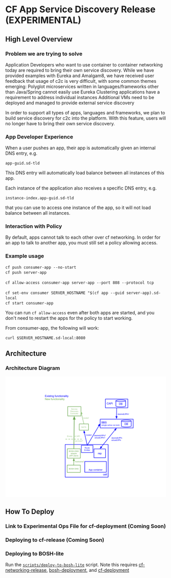 # CF App Service Discovery Release (EXPERIMENTAL)


## High Level Overview

### Problem we are trying to solve
Application Developers who want to use container to container networking today are required to bring their own service discovery. While we have provided examples with Eureka and Amalgam8, we have received user feedback that usage of c2c is very difficult, with some common themes emerging:
Polyglot microservices written in languages/frameworks other than Java/Spring cannot easily use Eureka
Clustering applications have a requirement to address individual instances
Additional VMs need to be deployed and managed to provide external service discovery

In order to support all types of apps, languages and frameworks, we plan to build service discovery for c2c into the platform. With this feature, users will no longer have to bring their own service discovery. 

### App Developer Experience

When a user pushes an app, their app is automatically given an internal DNS entry, e.g.
```
app-guid.sd-tld
```
This DNS entry will automatically load balance between all instances of this app.

Each instance of the application also receives a specific DNS entry, e.g.
```
instance-index.app-guid.sd-tld
```
that you can use to access one instance of the app, so it will not load balance between all instances.

### Interaction with Policy

By default, apps cannot talk to each other over cf networking. In order for an app to talk to another app, you must still set a policy allowing access. 

### Example usage

```
cf push consumer-app --no-start
cf push server-app

cf allow-access consumer-app server-app --port 808 --protocol tcp

cf set-env consumer SERVER_HOSTNAME "$(cf app --guid server-app).sd-local
cf start consumer-app
```

You can run `cf allow-access` even after both apps are started, and you don't need to restart the apps for the policy to start working.

From consumer-app, the following will work:
```
curl $SERVER_HOSTNAME.sd-local:8080
```

## Architecture

### Architecture Diagram
![](architecture-diagram.png)

## How To Deploy

### Link to Experimental Ops File for cf-deployment (Coming Soon)

### Deploying to cf-release (Coming Soon)

### Deploying to BOSH-lite
Run the [`scripts/deploy-to-bosh-lite`](scripts/deploy-to-bosh-lite) script. Note this requires [cf-networking-release](https://github.com/cloudfoundry/cf-networking-release), [bosh-deployment](https://github.com/cloudfoundry/bosh-deployment), and [cf-deployment](https://github.com/cloudfoundry/cf-deployment)
